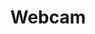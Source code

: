 ---
title: Webcam
tags: ["webcam", "camera", "video chat", "live streaming", "video recording", "online meetings", "virtual events"]
icon: webcam
svg: '<svg xmlns="http://www.w3.org/2000/svg" width="24" height="24" fill="none" viewBox="0 0 24 24" stroke-width="1.5" stroke-linecap="round" stroke-linejoin="round" stroke="currentColor"><path d="M12 17.4A7.2 7.2 0 1 0 12 3a7.2 7.2 0 0 0 0 14.4m0 0V21m-4.5 0h9m-1.8-10.8a2.7 2.7 0 1 1-5.4 0 2.7 2.7 0 0 1 5.4 0"/></svg>'
---